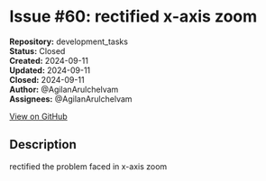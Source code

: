 # Issue #60: rectified x-axis zoom

**Repository:** development_tasks  
**Status:** Closed  
**Created:** 2024-09-11  
**Updated:** 2024-09-11  
**Closed:** 2024-09-11  
**Author:** @AgilanArulchelvam  
**Assignees:** @AgilanArulchelvam  

[View on GitHub](https://github.com/Simtestlab/development_tasks/issues/60)

## Description

rectified the problem faced in x-axis zoom 
